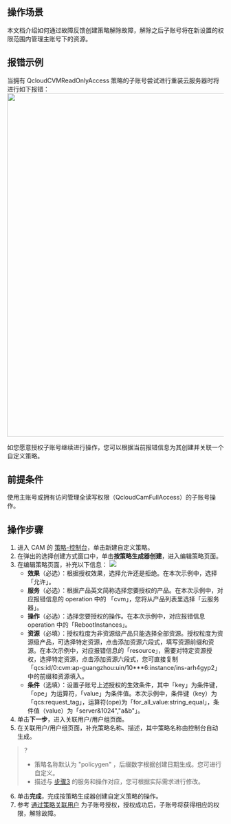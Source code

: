## 操作场景

本文档介绍如何通过故障反馈创建策略解除故障，解除之后子账号将在新设置的权限范围内管理主账号下的资源。

## 报错示例

当拥有 QcloudCVMReadOnlyAccess 策略的子账号尝试进行重装云服务器时将进行如下报错：
<img src="https://qcloudimg.tencent-cloud.cn/raw/f01f7e4755cdf5bd4ddc1ccb9dfa439b.png" width="800px">

如您愿意授权子账号继续进行操作，您可以根据当前报错信息为其创建并关联一个自定义策略。

## 前提条件

使用主账号或拥有访问管理全读写权限（QcloudCamFullAccess）的子账号操作。

## 操作步骤

1. 进入 CAM 的 [策略-控制台](https://console.cloud.tencent.com/cam/policy)，单击新建自定义策略。
2. 在弹出的选择创建方式窗口中，单击**按策略生成器创建**，进入编辑策略页面。
3. 在编辑策略页面，补充以下信息：[](id:3)
   ![](https://qcloudimg.tencent-cloud.cn/raw/bf9586af27838e4e6fd2295443803ea1.png)
   - **效果**（必选）：根据授权效果，选择允许还是拒绝。在本次示例中，选择「允许」。
   - **服务**（必选）：根据产品英文简称选择您要授权的产品。在本次示例中，对应报错信息的 operation 中的 「cvm」，您将从产品列表里选择「云服务器」。
   - **操作**（必选）：选择您要授权的操作。在本次示例中，对应报错信息 operation 中的「RebootInstances」。
   - **资源**（必填）：授权粒度为非资源级产品只能选择全部资源。授权粒度为资源级产品，可选择特定资源，点击添加资源六段式，填写资源前缀和资源。在本次示例中，对应报错信息的「resource」，需要对特定资源授权，选择特定资源，点击添加资源六段式，您可直接复制「qcs:id/0:cvm:ap-guangzhou:uin/10***6:instance/ins-arh4gyp2」中的前缀和资源填入。
   - **条件**（选填）：设置子账号上述授权的生效条件，其中「key」为条件键，「ope」为运算符，「value」为条件值。本次示例中，条件键（key）为「qcs:request_tag」，运算符(ope)为「for_all_value:string_equal」，条件值（value）为「server&1024","a&b"」。
4. 单击**下一步**，进入关联用户/用户组页面。
5. 在关联用户/用户组页面，补充策略名称、描述，其中策略名称由控制台自动生成。
> ? 
> - 策略名称默认为 "policygen" ，后缀数字根据创建日期生成。您可进行自定义。
> - 描述与 [步骤3](#3) 的服务和操作对应，您可根据实际需求进行修改。
> 
6. 单击**完成**，完成按策略生成器创建自定义策略的操作。
7. 参考 [通过策略关联用户](https://cloud.tencent.com/document/product/598/10602#.E9.80.9A.E8.BF.87.E7.AD.96.E7.95.A5.E5.85.B3.E8.81.94.E7.94.A8.E6.88.B7.2F.E7.94.A8.E6.88.B7.E7.BB.84) 为子账号授权，授权成功后，子账号将获得相应的权限，解除故障。
